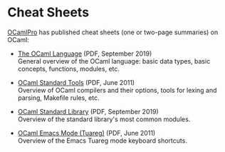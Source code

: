 <!-- ((! set title Cheat Sheets !)) ((! set documentation !)) -->

<div class="site-container">
<h1 id="Cheat-Sheets">Cheat Sheets</h1>

<p><a href="http://www.ocamlpro.com/">OCamlPro</a> has published cheat sheets (one or
two-page summaries) on OCaml:</p>
<ul><li><p><a href="http://www.ocamlpro.com/wp-content/uploads/2019/09/ocaml-lang.pdf">The OCaml Language</a> (PDF, September 2019)<br/> General overview of the OCaml language: basic data types, basic
 concepts, functions, modules, etc.</p>
</li><li><p><a href="http://www.ocamlpro.com/files/ocaml-tools.pdf">OCaml Standard Tools</a> (PDF, June 2011)<br/> Overview of OCaml compilers and their options, tools for lexing and
 parsing, Makefile rules, etc.</p>
</li><li><p><a href="http://www.ocamlpro.com/wp-content/uploads/2019/09/ocaml-stdlib.pdf">OCaml Standard Library</a> (PDF, September 2019)<br/> Overview of the standard library&#39;s most common modules.</p>
</li><li><p><a href="http://www.ocamlpro.com/files/tuareg-mode.pdf">OCaml Emacs Mode (Tuareg)</a> (PDF, June 2011)<br/> Overview of the Emacs Tuareg mode keyboard shortcuts.</p>
</li></ul>
</div>